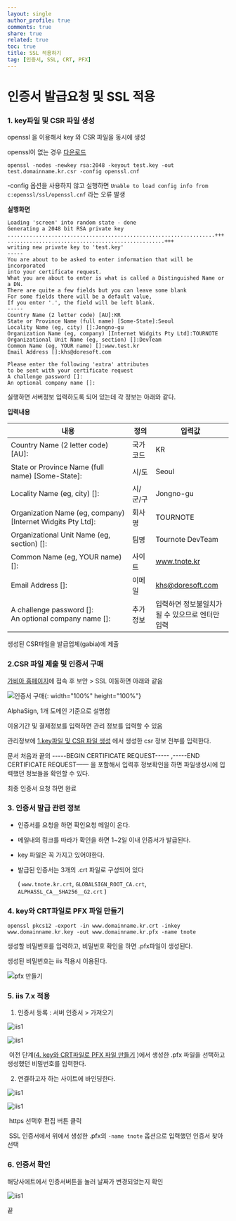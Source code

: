 ```yaml
---
layout: single
author_profile: true
comments: true
share: true
related: true
toc: true
title: SSL 적용하기
tag: [인증서, SSL, CRT, PFX]
---
```




# 인증서 발급요청 및 SSL 적용



### 1. key파일 및 CSR 파일 생성

openssl 을 이용해서 key 와 CSR 파일을 동시에 생성

openssl이 없는 경우 [다운로드](https://code.google.com/archive/p/openssl-for-windows/downloads) 

~~~
openssl -nodes -newkey rsa:2048 -keyout test.key -out test.domainname.kr.csr -config openssl.cnf
~~~

-config 옵션을 사용하지 않고 실행하면 `Unable to load config info from c:openssl/ssl/openssl.cnf` 라는 오류 발생



**실행화면**

```
Loading 'screen' into random state - done
Generating a 2048 bit RSA private key
..................................................................+++
..................................................+++
writing new private key to 'test.key'
-----
You are about to be asked to enter information that will be incorporated
into your certificate request.
What you are about to enter is what is called a Distinguished Name or a DN.
There are quite a few fields but you can leave some blank
For some fields there will be a default value,
If you enter '.', the field will be left blank.
-----
Country Name (2 letter code) [AU]:KR
State or Province Name (full name) [Some-State]:Seoul
Locality Name (eg, city) []:Jongno-gu
Organization Name (eg, company) [Internet Widgits Pty Ltd]:TOURNOTE
Organizational Unit Name (eg, section) []:DevTeam
Common Name (eg, YOUR name) []:www.test.kr
Email Address []:khs@doresoft.com

Please enter the following 'extra' attributes
to be sent with your certificate request
A challenge password []:
An optional company name []:
```

실행하면 서버정보 입력하도록 되어 있는데 각 정보는 아래와 같다.



**입력내용**

| 내용                    | 정의                                         | 입력값                                                 |
| -------------------------------- | ------------------------------------------------------------- | ---------------------------- |
| Country Name (2 letter code) [AU]:                          | 국가코드 | KR                                                     |
| State or Province Name (full name) [Some-State]:            | 시/도    | Seoul                                                  |
| Locality Name (eg, city) []:                                | 시/군/구 | Jongno-gu                                              |
| Organization Name (eg, company) [Internet Widgits Pty Ltd]: | 회사명   | TOURNOTE                                               |
| Organizational Unit Name (eg, section) []:                  | 팀명     | Tournote DevTeam                                       |
| Common Name (eg, YOUR name) []:                             | 사이트   | www.tnote.kr                                           |
| Email Address []:                                           | 이메일   | khs@doresoft.com                                       |
| A challenge password []:<br />An optional company name []:  | 추가정보 | 입력하면 정보불일치가 <br />될 수 있으므로 엔터만 입력 |

생성된 CSR파일을 발급업체(gabia)에 제출



### 2.CSR 파일 제출 및 인증서 구매

[가비아 홈페이지](https://www.gabia.com)에 접속 후 보안 > SSL 이동하면 아래와 같음

![인증서 구매](https://img.tnote.kr/upload/dev/ssl01.png){: width="100%" height="100%"}

AlphaSign, 1개 도메인 기준으로 설명함

이용기간 및 결제정보를 입력하면 관리 정보를 입력할 수 있음

관리정보에 [1.key파일 및 CSR 파일 생성](#1.-key파일-및-csr-파일-생성) 에서 생성한 csr 정보 전부를 입력한다. 

문서 처음과 끝의 -----BEGIN CERTIFICATE REQUEST----- ,-----END CERTIFICATE REQUEST——  을 포함해서 입력후 정보확인을 하면 파일생성시에 입력했던 정보들을 확인할 수 있다.

최종 인증서 요청 하면 완료



### 3. 인증서 발급 관련 정보

* 인증서를 요청을 하면 확인요청 메일이 온다. 

* 메일내의 링크를 따라가 확인을 하면 1~2일 이내 인증서가 발급된다. 

* key 파일은 꼭 가지고 있어야한다. 

* 발급된 인증서는 3개의 .crt 파일로 구성되어 있다

  ( `www.tnote.kr.crt`, `GLOBALSIGN_ROOT_CA.crt`, `ALPHASSL_CA__SHA256__G2.crt` )
  
  

### 4. key와 CRT파일로 PFX 파일 만들기

```
openssl pkcs12 -export -in www.domainname.kr.crt -inkey www.domainname.kr.key -out www.domainname.kr.pfx -name tnote
```

생성할 비밀번호를 입력하고, 비밀번호 확인을 하면 .pfx파일이 생성된다. 

생성된 비밀번호는 iis 적용시 이용된다. 

![pfx 만들기](https://img.tnote.kr/upload/dev/ssl02_pfx.png)



### 5. iis 7.x 적용

1. 인증서 등록 : 서버 인증서 > 가져오기

![iis1](https://img.tnote.kr/upload/dev/ssl03_iis1.png)

![iis1](https://img.tnote.kr/upload/dev/ssl03_iis2.png)

​	이전 단계([4. key와 CRT파일로 PFX 파일 만들기](#4.-key와-crt파일로-pfx-파일-만들기) )에서 생성한 .pfx 파일을 선택하고 생성했던 비밀번호를 입력한다. 

2. 연결하고자 하는 사이트에 바인딩한다.

![iis1](https://img.tnote.kr/upload/dev/ssl03_iis3.png)

![iis1](https://img.tnote.kr/upload/dev/ssl03_iis4.png)

​	https 선택후 편집 버튼 클릭

​	SSL 인증서에서 위에서 생성한 .pfx의 `-name tnote` 옵션으로 입력했던 인증서 찾아 선택



### 6. 인증서 확인

해당사에트에서 인증서버튼을 눌러 날짜가 변경되었는지 확인

![iis1](https://img.tnote.kr/upload/dev/ssl04.png)



끝
